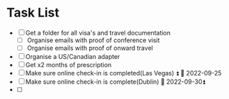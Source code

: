 # Task List

- [ ] Get a folder for all visa's and travel documentation
	- [ ] Organise emails with proof of conference visit
	- [ ] Organise emails with proof of onward travel
- [ ] Organise a US/Canadian adapter
- [ ] Get x2 months of prescription
- [ ] Make sure online check-in is completed(Las Vegas) ⏫ 📅 2022-09-25
- [ ] Make sure online check-in is complete(Dublin) 📅 2022-09-30⏫ 
- [ ] 